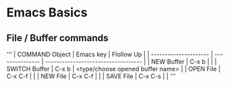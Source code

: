 # Emacs Basics

## File / Buffer commands
'''
| COMMAND   Object      |     Emacs key   |   Flollow Up                        |
| --------------------- | --------------- | ----------------------------------- |
| NEW       Buffer      |     C-x b       |   <new buffer name>                 |
| SWITCH    Buffer      |     C-x b       |   <type/choose opened buffer name>  |
| OPEN      File        |     C-x C-f     |   <browse>                          |
| NEW       File        |     C-x C-f     |   <new file name>                   |
| SAVE      File        |     C-x C-s     |   <enter>                           |
'''
